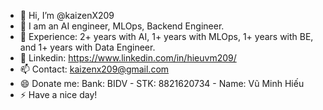 - 👋 Hi, I’m @kaizenX209
- 👀 I am an AI engineer, MLOps, Backend Engineer.
- 🌱 Experience: 2+ years with AI, 1+ years with MLOps, 1+ years with BE, and 1+ years with Data Engineer.
- 💞️ Linkedin: https://www.linkedin.com/in/hieuvm209/
- 📫 Contact: kaizenx209@gmail.com
- 😄 Donate me: Bank: BIDV - STK: 8821620734 - Name: Vũ Minh Hiếu 
- ⚡ Have a nice day!
  

<!---
kaizenX209/kaizenX209 is a ✨ special ✨ repository because its `README.md` (this file) appears on your GitHub profile.
You can click the Preview link to take a look at your changes.
--->
